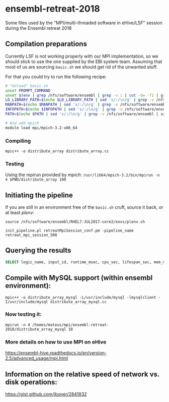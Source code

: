 # ensembl-retreat-2018
Some files used by the "MPI/multi-threaded software in eHive/LSF" session during the Ensembl retreat 2018

## Compilation preparations
Currently LSF is not working properly with our MPI implementation, so we should stick to use the one supplied by the EBI system team.
Assuming that most of us are sourcing `basic.sh` we should get rid of the unwanted stuff.

For that you could try to run the following recipe:

```bash
# "Unload" basic.sh
unset PROMPT_COMMAND
unset $(env | grep /nfs/software/ensembl | grep -v : | cut -d= -f1 | grep -v '^_$')
LD_LIBRARY_PATH=$(echo $LD_LIBRARY_PATH | sed 's/:/\n/g' | grep -v /nfs/software/ensembl | xargs echo | sed 's/ /:/g')
MANPATH=$(echo $MANPATH | sed 's/:/\n/g' | grep -v /nfs/software/ensembl | xargs echo | sed 's/ /:/g')
INFOPATH=$(echo $INFOPATH | sed 's/:/\n/g' | grep -v /nfs/software/ensembl | xargs echo | sed 's/ /:/g')
PATH=$(echo $PATH | sed 's/:/\n/g' | grep -v /nfs/software/ensembl | xargs echo | sed 's/ /:/g')

# And add mpich
module load mpi/mpich-3.2-x86_64
```

### Compiling
`mpic++ -o distribute_array distribute_array.cc`

### Testing
Using the mpirun provided by _mpich_:
`/usr/lib64/mpich-3.2/bin/mpirun -n 4 $PWD/distribute_array 100`

## Initiating the pipeline

If you are still in an environment free of the `basic.sh` cruft, source it back, or at least _plenv_:

```
source /nfs/software/ensembl/RHEL7-JUL2017-core2/envs/plenv.sh
```

`init_pipeline.pl retreatMpiSession_conf.pm -pipeline_name retreat_mpi_session_500`

## Querying the results
```SQL
SELECT logic_name, input_id, runtime_msec, cpu_sec, lifespan_sec, mem_megs FROM job JOIN analysis_base USING (analysis_id) JOIN role USING (role_id) JOIN worker_resource_usage USING (worker_id) WHERE logic_name like "run_cmd%" AND job.status = "DONE" ORDER BY (lifespan_sec);
```

## Compile with MySQL support (within ensembl environment):
```
mpic++ -o distribute_array_mysql -L/usr/include/mysql -lmysqlclient -I/usr/include/mysql distribute_array_mysql.cc
```

### Now testing it:
`mpirun -n 4 /homes/mateus/mpi/ensembl-retreat-2018/distribute_array_mysql 10`

### More details on how to use MPI on eHive
https://ensembl-hive.readthedocs.io/en/version-2.5/advanced_usage/mpi.html

## Information on the relative speed of network vs. disk operations:
https://gist.github.com/jboner/2841832
